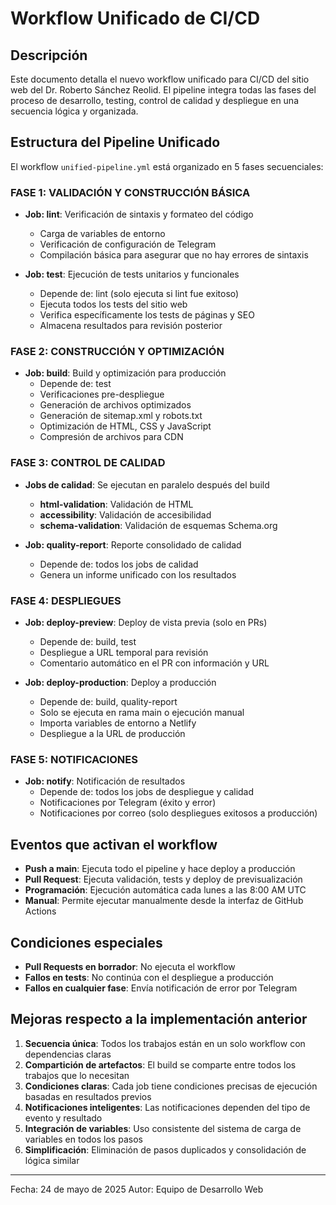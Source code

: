 # Workflow Unificado de CI/CD

## Descripción
Este documento detalla el nuevo workflow unificado para CI/CD del sitio web del Dr. Roberto Sánchez Reolid. El pipeline integra todas las fases del proceso de desarrollo, testing, control de calidad y despliegue en una secuencia lógica y organizada.

## Estructura del Pipeline Unificado

El workflow `unified-pipeline.yml` está organizado en 5 fases secuenciales:

### FASE 1: VALIDACIÓN Y CONSTRUCCIÓN BÁSICA
- **Job: lint**: Verificación de sintaxis y formateo del código
  - Carga de variables de entorno
  - Verificación de configuración de Telegram
  - Compilación básica para asegurar que no hay errores de sintaxis
  
- **Job: test**: Ejecución de tests unitarios y funcionales
  - Depende de: lint (solo ejecuta si lint fue exitoso)
  - Ejecuta todos los tests del sitio web
  - Verifica específicamente los tests de páginas y SEO
  - Almacena resultados para revisión posterior

### FASE 2: CONSTRUCCIÓN Y OPTIMIZACIÓN
- **Job: build**: Build y optimización para producción
  - Depende de: test
  - Verificaciones pre-despliegue
  - Generación de archivos optimizados
  - Generación de sitemap.xml y robots.txt
  - Optimización de HTML, CSS y JavaScript
  - Compresión de archivos para CDN

### FASE 3: CONTROL DE CALIDAD
- **Jobs de calidad**: Se ejecutan en paralelo después del build
  - **html-validation**: Validación de HTML
  - **accessibility**: Validación de accesibilidad
  - **schema-validation**: Validación de esquemas Schema.org
  
- **Job: quality-report**: Reporte consolidado de calidad
  - Depende de: todos los jobs de calidad
  - Genera un informe unificado con los resultados

### FASE 4: DESPLIEGUES
- **Job: deploy-preview**: Deploy de vista previa (solo en PRs)
  - Depende de: build, test
  - Despliegue a URL temporal para revisión
  - Comentario automático en el PR con información y URL

- **Job: deploy-production**: Deploy a producción
  - Depende de: build, quality-report
  - Solo se ejecuta en rama main o ejecución manual
  - Importa variables de entorno a Netlify
  - Despliegue a la URL de producción

### FASE 5: NOTIFICACIONES
- **Job: notify**: Notificación de resultados
  - Depende de: todos los jobs de despliegue y calidad
  - Notificaciones por Telegram (éxito y error)
  - Notificaciones por correo (solo despliegues exitosos a producción)

## Eventos que activan el workflow
- **Push a main**: Ejecuta todo el pipeline y hace deploy a producción
- **Pull Request**: Ejecuta validación, tests y deploy de previsualización
- **Programación**: Ejecución automática cada lunes a las 8:00 AM UTC
- **Manual**: Permite ejecutar manualmente desde la interfaz de GitHub Actions

## Condiciones especiales
- **Pull Requests en borrador**: No ejecuta el workflow
- **Fallos en tests**: No continúa con el despliegue a producción
- **Fallos en cualquier fase**: Envía notificación de error por Telegram

## Mejoras respecto a la implementación anterior
1. **Secuencia única**: Todos los trabajos están en un solo workflow con dependencias claras
2. **Compartición de artefactos**: El build se comparte entre todos los trabajos que lo necesitan
3. **Condiciones claras**: Cada job tiene condiciones precisas de ejecución basadas en resultados previos
4. **Notificaciones inteligentes**: Las notificaciones dependen del tipo de evento y resultado
5. **Integración de variables**: Uso consistente del sistema de carga de variables en todos los pasos
6. **Simplificación**: Eliminación de pasos duplicados y consolidación de lógica similar

---
Fecha: 24 de mayo de 2025
Autor: Equipo de Desarrollo Web
